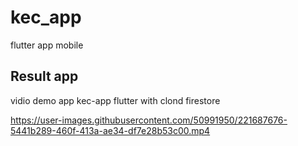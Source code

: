 # kec_app

flutter app mobile 

## Result app

vidio demo app kec-app flutter with clond firestore

https://user-images.githubusercontent.com/50991950/221687676-5441b289-460f-413a-ae34-df7e28b53c00.mp4


